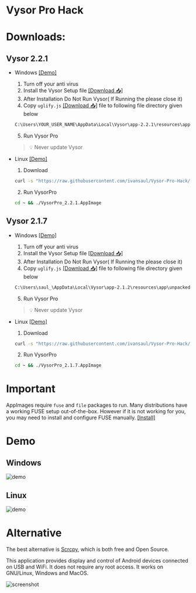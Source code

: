 # Vysor Pro Hack
# Downloads:
## Vysor 2.2.1
- Windows [[Demo]](#Windows)
    1. Turn off your anti virus
    2. Install the Vysor Setup file [[Download 📥]](https://github.com/koush/vysor.io/releases/download/v2.2.1/Vysor-win32-ia32.exe)
    3. After Installation Do Not Run Vysor( If Running the please close it)
    4. Copy `uglify.js` [[Download 📥]](https://raw.githubusercontent.com/ivansaul/Vysor-Pro-Hack/master/uglify/windows/2.2.1/uglify.js) file to following file directory given below
    ```bash
    C:\Users\YOUR_USER_NAME\AppData\Local\Vysor\app-2.2.1\resources\app\unpacked-crx\
    ```
    5. Run Vysor Pro
    > 💡 Never update Vysor

- Linux [[Demo]](#Linux)
    1. Download
    ```bash
    curl -s "https://raw.githubusercontent.com/ivansaul/Vysor-Pro-Hack/master/install.sh" | bash -s "2.2.1"
    ```
    2. Run VysorPro
    ```bash
    cd ~ && ./VysorPro_2.2.1.AppImage
    ```
## Vysor 2.1.7
- Windows [[Demo]](#Windows)
    1. Turn off your anti virus
    2. Install the Vysor Setup file [[Download 📥]](https://github.com/koush/vysor.io/releases/download/2.1.2/Vysor-win32-ia32.exe)
    3. After Installation Do Not Run Vysor( If Running the please close it)
    4. Copy `uglify.js` [[Download 📥]](https://raw.githubusercontent.com/ivansaul/Vysor-Pro-Hack/master/uglify/windows/2.1.7/uglify.js) file to following file directory given below
    ```bash
    C:\Users\saul_\AppData\Local\Vysor\app-2.1.2\resources\app\unpacked-crx\
    ```
    5. Run Vysor Pro
    > 💡 Never update Vysor

- Linux [[Demo]](#Linux)
    1. Download
    ```bash
    curl -s "https://raw.githubusercontent.com/ivansaul/Vysor-Pro-Hack/master/install.sh" | bash -s "2.1.7"
    ```
    2. Run VysorPro
    ```bash
    cd ~ && ./VysorPro_2.1.7.AppImage
    ```
   
# Important
AppImages require `fuse` and `file` packages to run. Many distributions have a working FUSE setup out-of-the-box. However if it is not working for you, you may need to install and configure FUSE manually. [[Install]](https://github.com/AppImage/AppImageKit/wiki/FUSE)

# Demo
## Windows
![demo](demo/win.gif)
## Linux
![demo](demo/linux.gif)

# Alternative
The best alternative is [Scrcpy](https://github.com/Genymobile/scrcpy), which is both free and Open Source.

This application provides display and control of Android devices connected on USB and WiFi. It does not require any root access. It works on GNU/Linux, Windows and MacOS.

![screenshot](https://raw.githubusercontent.com/Genymobile/scrcpy/master/assets/screenshot-debian-600.jpg)